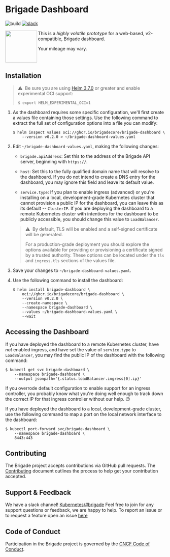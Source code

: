 # Brigade Dashboard

![build](https://badgr.brigade2.io/v1/github/checks/brigadecore/brigade-dashboard/badge.svg?appID=99005&branch=main)
[![slack](https://img.shields.io/badge/slack-brigade-brightgreen.svg?logo=slack)](https://slack.brigade.sh)

<img width="100" align="left" src="logo.png">

This is a _highly volatile prototype_ for a web-based, v2-compatible, Brigade
dashboard.


Your mileage may vary.

<br clear="left"/>

## Installation

> ⚠️&nbsp;&nbsp;Be sure you are using
> [Helm 3.7.0](https://github.com/helm/helm/releases/tag/v3.7.0) or greater and
> enable experimental OCI support:
>
> ```shell
> $ export HELM_EXPERIMENTAL_OCI=1
> ```

1. As the dashboard requires some specific configuration, we'll first create a
   values file containing those settings. Use the following command to extract
   the full set of configuration options into a file you can modify:

   ```shell
   $ helm inspect values oci://ghcr.io/brigadecore/brigade-dashboard \
       --version v0.2.0 > ~/brigade-dashboard-values.yaml
   ```

1. Edit `~/brigade-dashboard-values.yaml`, making the following changes:

   * `brigade.apiAddress`: Set this to the address of the Brigade API server,
     beginning with `https://`.

   * `host`: Set this to the fully qualified domain name that will resolve to
     the dashboard. If you do not intend to create a DNS entry for the
     dashboard, you may ignore this field and leave its default value.

   * `service.type`: If you plan to enable ingress (advanced) or you're
     installing on a local, development-grade Kubernetes cluster that cannot
     provision a public IP for the dashboard, you can leave this as its default
     -- `ClusterIP`. If you are deploying the dashboard to a remote Kubernetes
     cluster with intentions for the dashboard to be publicly accessible, you
     should change this value to `LoadBalancer`.

   > ⚠️&nbsp;&nbsp;By default, TLS will be enabled and a self-signed certificate
   > will be generated.
   >
   > For a production-grade deployment you should explore the options available
   > for providing or provisioning a certificate signed by a trusted authority.
   > These options can be located under the `tls` and `ingress.tls` sections of
   > the values file.

1. Save your changes to `~/brigade-dashboard-values.yaml`.

1. Use the following command to install the dashboard:

   ```shell
   $ helm install brigade-dashboard \
       oci://ghcr.io/brigadecore/brigade-dashboard \
       --version v0.2.0 \
       --create-namespace \
       --namespace brigade-dashboard \
       --values ~/brigade-dashboard-values.yaml \
       --wait
   ```

## Accessing the Dashboard

If you have deployed the dashboard to a remote Kubernetes cluster, have _not_
enabled ingress, and have set the value of `service.type` to `LoadBalancer`,
you may find the public IP of the dashboard with the following command:

```shell
$ kubectl get svc brigade-dashboard \
    --namespace brigade-dashboard \
    --output jsonpath='{.status.loadBalancer.ingress[0].ip}'
```

If you overrode default configuration to enable support for an ingress
controller, you probably know what you're doing well enough to track down the
correct IP for that ingress controller without our help. 😉

If you have deployed the dashboard to a local, development-grade cluster, use
the following command to map a port on the local network interface to the
dashboard:

```shell
$ kubectl port-forward svc/brigade-dashboard \
    --namespace brigade-dashboard \
    8443:443
```

## Contributing

The Brigade project accepts contributions via GitHub pull requests. The
[Contributing](CONTRIBUTING.md) document outlines the process to help get your
contribution accepted.

## Support & Feedback

We have a slack channel! [Kubernetes/#brigade](https://slack.brigade.sh) Feel
free to join for any support questions or feedback, we are happy to help. To
report an issue or to request a feature open an issue
[here](https://github.com/brigadecore/brigade-dashboard/issues)

## Code of Conduct

Participation in the Brigade project is governed by the
[CNCF Code of Conduct](https://github.com/cncf/foundation/blob/master/code-of-conduct.md).
